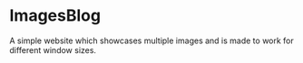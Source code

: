 # ImagesBlog
A simple website which showcases multiple images and is made to work for different window sizes.
